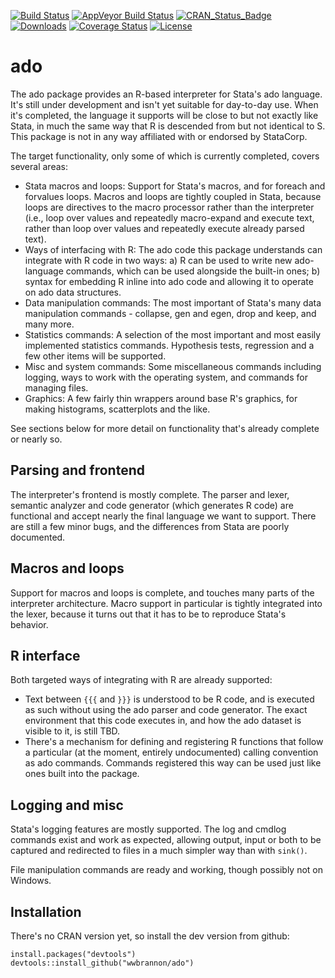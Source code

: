 <!-- README.md is generated from README.Rmd. Please edit that file -->

[![Build Status](https://img.shields.io/travis/wwbrannon/ado.svg?style=flat)](https://travis-ci.org/wwbrannon/ado)
[![AppVeyor Build Status](https://ci.appveyor.com/api/projects/status/github/wwbrannon/ado?branch=master&svg=true)](https://ci.appveyor.com/project/wwbrannon/ado)
[![CRAN_Status_Badge](https://www.r-pkg.org/badges/version/ado)](https://cran.r-project.org/package=ado)
[![Downloads](https://cranlogs.r-pkg.org/badges/ado)](https://cran.r-project.org/package=ado)
[![Coverage Status](https://img.shields.io/codecov/c/github/wwbrannon/ado/master.svg)](https://codecov.io/github/wwbrannon/ado?branch=master)
[![License](https://img.shields.io/:license-mit-blue.svg?style=flat)](https://wwbrannon.mit-license.org/)

# ado

The ado package provides an R-based interpreter for Stata's ado language. It's still under development and isn't yet suitable for day-to-day use. When it's completed, the language it supports will be close to but not exactly like Stata, in much the same way that R is descended from but not identical to S. This package is not in any way affiliated with or endorsed by StataCorp.

The target functionality, only some of which is currently completed, covers several areas:

* Stata macros and loops: Support for Stata's macros, and for foreach and forvalues loops. Macros and loops are tightly coupled in Stata, because loops are directives to the macro processor rather than the interpreter (i.e., loop over values and repeatedly macro-expand and execute text, rather than loop over values and repeatedly execute already parsed text).
* Ways of interfacing with R: The ado code this package understands can integrate with R code in two ways: a) R can be used to write new ado-language commands, which can be used alongside the built-in ones; b) syntax for embedding R inline into ado code and allowing it to operate on ado data structures.
* Data manipulation commands: The most important of Stata's many data manipulation commands - collapse, gen and egen, drop and keep, and many more.
* Statistics commands: A selection of the most important and most easily implemented statistics commands. Hypothesis tests, regression and a few other items will be supported.
* Misc and system commands: Some miscellaneous commands including logging, ways to work with the operating system, and commands for managing files.
* Graphics: A few fairly thin wrappers around base R's graphics, for making histograms, scatterplots and the like.

See sections below for more detail on functionality that's already complete or nearly so.

## Parsing and frontend
The interpreter's frontend is mostly complete. The parser and lexer, semantic analyzer and code generator (which generates R code) are functional and accept nearly the final language we want to support. There are still a few minor bugs, and the differences from Stata are poorly documented.

## Macros and loops
Support for macros and loops is complete, and touches many parts of the interpreter architecture. Macro support in particular is tightly integrated into the lexer, because it turns out that it has to be to reproduce Stata's behavior.

## R interface
Both targeted ways of integrating with R are already supported:

* Text between `{{{` and `}}}` is understood to be R code, and is executed as such without using the ado parser and code generator. The exact environment that this code executes in, and how the ado dataset is visible to it, is still TBD.
* There's a mechanism for defining and registering R functions that follow a particular (at the moment, entirely undocumented) calling convention as ado commands. Commands registered this way can be used just like ones built into the package.

## Logging and misc
Stata's logging features are mostly supported. The log and cmdlog commands exist and work as expected, allowing output, input or both to be captured and redirected to files in a much simpler way than with `sink()`.

File manipulation commands are ready and working, though possibly not on Windows.

## Installation
There's no CRAN version yet, so install the dev version from github:
```
install.packages("devtools")
devtools::install_github("wwbrannon/ado")
```
